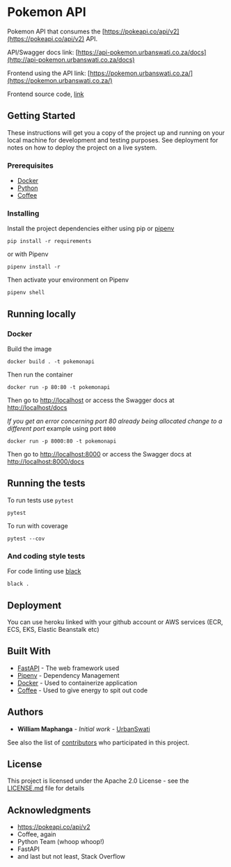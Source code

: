 # Pokemon API

Pokemon API that consumes the [https://pokeapi.co/api/v2](https://pokeapi.co/api/v2) API.

API/Swagger docs link: [https://api-pokemon.urbanswati.co.za/docs](http://api-pokemon.urbanswati.co.za/docs)

Frontend using the API link: [https://pokemon.urbanswati.co.za/](https://pokemon.urbanswati.co.za/)

Frontend source code, [link](https://github.com/UrbanSwati/pokemon-frontend)

## Getting Started

These instructions will get you a copy of the project up and running on your local machine for development and testing purposes. See deployment for notes on how to deploy the project on a live system.

### Prerequisites

- [Docker](https://docs.docker.com/)
- [Python](https://www.python.org/downloads/)
- [Coffee]()

### Installing

Install the project dependencies either using pip or [pipenv](https://pipenv.pypa.io/en/latest/)

```
pip install -r requirements
```

or with Pipenv

```
pipenv install -r
```

Then activate your environment on Pipenv
```
pipenv shell
```

## Running locally
### Docker
Build the image
```
docker build . -t pokemonapi
```
Then run the container
```
docker run -p 80:80 -t pokemonapi 
```
Then go to [http://localhost](http://localhost) 
or access the Swagger docs at [http://localhost/docs](http://localhost/docs) 

*If you get an error concerning port 80 already being allocated change to a different port*
example using port `8000`
```
docker run -p 8000:80 -t pokemonapi 
```
Then go to [http://localhost:8000](http://localhost:8000) 
or access the Swagger docs at [http://localhost:8000/docs](http://localhost:8000/docs) 
## Running the tests

To run tests use `pytest`

```
pytest
```
To run with coverage
```
pytest --cov
```

### And coding style tests

For code linting use [black](https://pypi.org/project/black/)

```
black .
```

## Deployment

You can use heroku linked with your github account or 
AWS services (ECR, ECS, EKS, Elastic Beanstalk etc)

## Built With

* [FastAPI](https://fastapi.tiangolo.com/) - The web framework used
* [Pipenv](https://pipenv.pypa.io/en/latest/) - Dependency Management
* [Docker](https://docs.docker.com/) - Used to containerize application
* [Coffee]() - Used to give energy to spit out code

## Authors

* **William Maphanga** - *Initial work* - [UrbanSwati](https://github.com/UrbanSwati/)

See also the list of [contributors](https://github.com/UrbanSwati/pokemonapi) who participated in this project.

## License

This project is licensed under the Apache 2.0 License - see the [LICENSE.md](LICENSE.md) file for details

## Acknowledgments

* https://pokeapi.co/api/v2
* Coffee, again
* Python Team (whoop whoop!)
* FastAPI
* and last but not least, Stack Overflow
